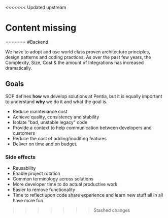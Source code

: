 <<<<<<< Updated upstream
# Content missing
=======
#Backend

We have to adopt and use world class proven architecture principles, design patterns and coding practices. 
As over the past few years, the Complexity, Size, Cost & the amount of Integrations has increased dramatically.

## Goals

SOP defines **how** we develop solutions at Pentia, but it is equally important to understand **why** we do it and what the goal is.

- Reduce maintenance cost
- Achieve quality, consistency and stability
- Isolate "bad, unstable legacy" code
- Provide a context to help communication between developers and customers
- Reduce the cost of adding/modifing features
- Deliver on time and on budget.

### Side effects

- Reusability
- Enable project rotation
- Common terminology across solutions
- More developer time to do actual productive work
- Easier to remove functionality
- Time to reflect upon code share experience and learn new stuff all in all have more fun







>>>>>>> Stashed changes

